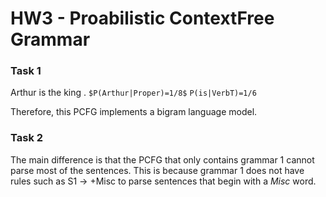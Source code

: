 # HW3 - Proabilistic ContextFree Grammar

### Task 1
Arthur is the king .
`$P(Arthur|Proper)=1/8$`
`P(is|VerbT)=1/6`


Therefore, this PCFG implements a bigram language model. 

### Task 2
The main difference is that the PCFG that only contains grammar 1 cannot parse most of the sentences. This is because grammar 1 does not have rules such as S1 -> +Misc to parse sentences that begin with a *Misc* word.
